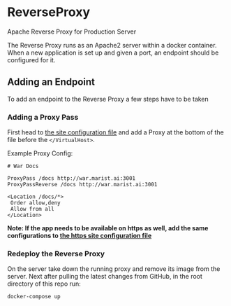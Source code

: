 # ReverseProxy
Apache Reverse Proxy for Production Server

The Reverse Proxy runs as an Apache2 server within a docker container. When a new application is set up and given a port, an endpoint should be configured for it.

## Adding an Endpoint

To add an endpoint to the Reverse Proxy a few steps have to be taken

### Adding a Proxy Pass

First head to [the site configuration file]() and add a Proxy at the bottom of the file before the `</VirtualHost>`.

Example Proxy Config:
```config
# War Docs

ProxyPass /docs http://war.marist.ai:3001
ProxyPassReverse /docs http://war.marist.ai:3001

<Location /docs/*>
 Order allow,deny
 Allow from all
</Location>
```

**Note: If the app needs to be available on https as well, add the same configurations to [the https site configuration file]()**

### Redeploy the Reverse Proxy

On the server take down the running proxy and remove its image from the server. Next after pulling the latest changes from GitHub, in the root directory of this repo run:

```
docker-compose up
```